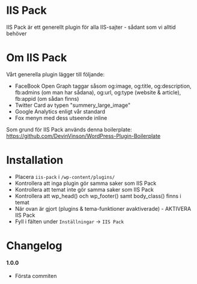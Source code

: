 IIS Pack
========

IIS Pack är ett generellt plugin för alla IIS-sajter - sådant som vi alltid behöver

# Om IIS Pack

Vårt generella plugin lägger till följande:

* FaceBook Open Graph taggar såsom og:image, og:title, og:description, fb:admins (om man har sådana), og:url, og:type (website & article), fb:appid (om sådan finns)
* Twitter Card av typen "summery_large_image"
* Google Analytics enligt vår standard
* Fox menyn med dess utseende inline

Som grund för IIS Pack används denna boilerplate:  
https://github.com/DevinVinson/WordPress-Plugin-Boilerplate

Installation
============

* Placera `iis-pack` i `/wp-content/plugins/`
* Kontrollera att inga plugin gör samma saker som IIS Pack
* Kontrollera att temat inte gör samma saker som IIS Pack
* Kontrollera att wp_head() och wp_footer() samt body_class() finns i temat
* När ovan är gjort (plugins & tema-funktioner avaktiverade) - AKTIVERA IIS Pack
* Fyll i fälten under `Inställningar` -> `IIS Pack`


Changelog
=========

#### 1.0.0
* Första commiten

